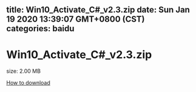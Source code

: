 
title: Win10_Activate_C#_v2.3.zip
date: Sun Jan 19 2020 13:39:07 GMT+0800 (CST)    
categories: baidu
---

# Win10_Activate_C#_v2.3.zip
size: 2.00 MB
 
 

[How to download](https://bpcam.bemobtrk.com/go/2ceec3aa-1ca2-46d6-b9ff-aaa5c184517c?jno=4583)